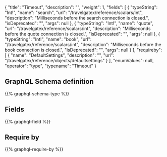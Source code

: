 {
  "title": "Timeout",
  "description": "",
  "weight": 1,
  "fields": [
    {
      "typeString": "Int!",
      "name": "search",
      "url": "/travelgatex/reference/scalars/int",
      "description": "Milliseconds before the search connection is closed.",
      "isDeprecated": "",
      "args": null
    },
    {
      "typeString": "Int!",
      "name": "quote",
      "url": "/travelgatex/reference/scalars/int",
      "description": "Milliseconds before the quote connection is closed.",
      "isDeprecated": "",
      "args": null
    },
    {
      "typeString": "Int!",
      "name": "book",
      "url": "/travelgatex/reference/scalars/int",
      "description": "Milliseconds before the book connection is closed.",
      "isDeprecated": "",
      "args": null
    }
  ],
  "requireby": [
    {
      "name": "DefaultSettings",
      "description": "",
      "url": "/travelgatex/reference/objects/defaultsettings"
    }
  ],
  "enumValues": null,
  "operator": "type",
  "typename": "Timeout"
}
## GraphQL Schema definition

{{% graphql-schema-type %}}

## Fields

{{% graphql-field %}}

## Require by

{{% graphql-require-by %}}
